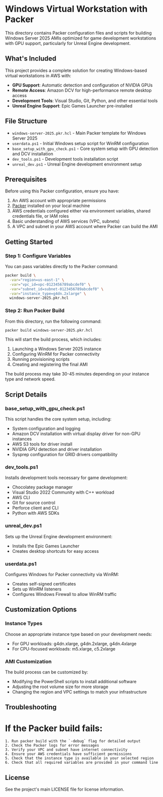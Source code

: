 # Windows Virtual Workstation with Packer

This directory contains Packer configuration files and scripts for building Windows Server 2025 AMIs optimized for game development workstations with GPU support, particularly for Unreal Engine development.

## What's Included

This project provides a complete solution for creating Windows-based virtual workstations in AWS with:

- **GPU Support**: Automatic detection and configuration of NVIDIA GPUs
- **Remote Access**: Amazon DCV for high-performance remote desktop access
- **Development Tools**: Visual Studio, Git, Python, and other essential tools
- **Unreal Engine Support**: Epic Games Launcher pre-installed

## File Structure

- `windows-server-2025.pkr.hcl` - Main Packer template for Windows Server 2025
- `userdata.ps1` - Initial Windows setup script for WinRM configuration
- `base_setup_with_gpu_check.ps1` - Core system setup with GPU detection and DCV installation
- `dev_tools.ps1` - Development tools installation script
- `unreal_dev.ps1` - Unreal Engine development environment setup

## Prerequisites

Before using this Packer configuration, ensure you have:

1. An AWS account with appropriate permissions
2. [Packer](https://www.packer.io/downloads) installed on your local machine
3. AWS credentials configured either via environment variables, shared credentials file, or IAM roles
4. Basic understanding of AWS services (VPC, subnets)
5. A VPC and subnet in your AWS account where Packer can build the AMI

## Getting Started

### Step 1: Configure Variables

You can pass variables directly to the Packer command:

```bash
packer build \
  -var="region=us-east-1" \
  -var="vpc_id=vpc-0123456789abcdef0" \
  -var="subnet_id=subnet-0123456789abcdef0" \
  -var="instance_type=g4dn.2xlarge" \
  windows-server-2025.pkr.hcl
```

### Step 2: Run Packer Build

From this directory, run the following command:

```bash
packer build windows-server-2025.pkr.hcl
```

This will start the build process, which includes:
1. Launching a Windows Server 2025 instance
2. Configuring WinRM for Packer connectivity
3. Running provisioning scripts
4. Creating and registering the final AMI

The build process may take 30-45 minutes depending on your instance type and network speed.

## Script Details

### base_setup_with_gpu_check.ps1

This script handles the core system setup, including:
- System configuration and logging
- Amazon DCV installation with virtual display driver for non-GPU instances
- AWS S3 tools for driver install
- NVIDIA GPU detection and driver installation
- Sysprep configuration for GRID drivers compatibility

### dev_tools.ps1

Installs development tools necessary for game development:
- Chocolatey package manager
- Visual Studio 2022 Community with C++ workload
- AWS CLI
- Git for source control
- Perforce client and CLI
- Python with AWS SDKs

### unreal_dev.ps1

Sets up the Unreal Engine development environment:
- Installs the Epic Games Launcher
- Creates desktop shortcuts for easy access

### userdata.ps1

Configures Windows for Packer connectivity via WinRM:
- Creates self-signed certificates
- Sets up WinRM listeners
- Configures Windows Firewall to allow WinRM traffic

## Customization Options

### Instance Types

Choose an appropriate instance type based on your development needs:
- For GPU workloads: g4dn.xlarge, g4dn.2xlarge, g4dn.4xlarge
- For CPU-focused workloads: m5.xlarge, c5.2xlarge

### AMI Customization

The build process can be customized by:
- Modifying the PowerShell scripts to install additional software
- Adjusting the root volume size for more storage
- Changing the region and VPC settings to match your infrastructure

## Troubleshooting

# If the Packer build fails:
    1. Run packer build with the `-debug` flag for detailed output
    2. Check the Packer logs for error messages
    3. Verify your VPC and subnet have internet connectivity
    4. Ensure your AWS credentials have sufficient permissions
    5. Check that the instance type is available in your selected region
    6. Check that all required variables are provided in your command line

## License

See the project's main LICENSE file for license information.
